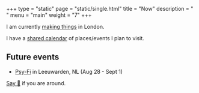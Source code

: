 +++
type = "static"
page = "static/single.html"
title = "Now"
description = " "
menu = "main"
weight = "7"
+++

I am currently [making things](../projects) in London.

I have a [shared calendar](https://calendar.google.com/calendar/embed?src=vb3ao4euc3saeoj2qambtlr5vg%40group.calendar.google.com&ctz=Europe%2FAmsterdam) of places/events I plan to visit.

## Future events

- [Psy-Fi](https://www.psy-fi.nl/) in Leeuwarden, NL (Aug 28 - Sept 1)

[Say 👋](https://twitter.com/nikitavoloboev) if you are around.

